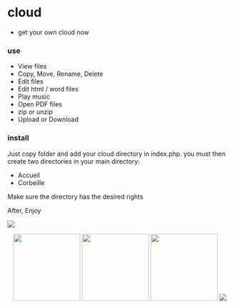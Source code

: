 # cloud
* get your own cloud now

### use
* View files
* Copy, Move, Rename, Delete
* Edit files
* Edit html / word files
* Play music
* Open PDF files
* zip or unzip
* Upload or Download

### install

Just copy folder and add your cloud directory in index.php. you must then create two directories in your main directory:
* Accueil
* Corbeille

Make sure the directory has the desired rights


After, Enjoy

<img src="https://raw.githubusercontent.com/fred-sjtm/cloud/master/img/cloud.jpg">


<p align="center">
  <img src="https://raw.githubusercontent.com/fred-sjtm/cloud/master/img/afficher.jpg" height="150">
  <img src="https://raw.githubusercontent.com/fred-sjtm/cloud/master/img/edition.jpg" height="150">
  <img src="https://raw.githubusercontent.com/fred-sjtm/cloud/master/img/pdf.jpg" height="150">
  <img src="https://raw.githubusercontent.com/fred-sjtm/cloud/master/img/musique.jpg">
</p>
